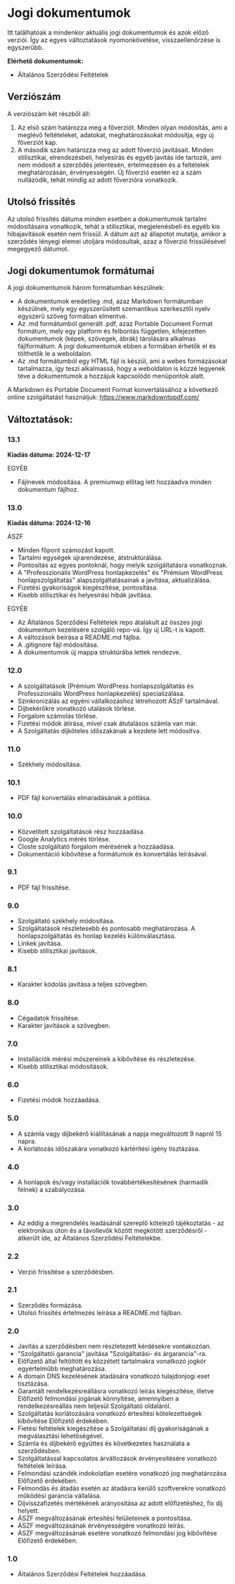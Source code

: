 # Jogi dokumentumok

Itt találhatóak a mindenkor aktuális jogi dokumentumok és azok előző verziói. Így az egyes változtatások nyomonkövetése, visszaellenőrzése is egyszerűbb.

**Elérhető dokumentumok:**
- Általános Szerződési Feltételek

## Verziószám

A verziószám két részből áll:

1. Az első szám határozza meg a főverziót. Minden olyan módosítás, ami a meglévő feltételeket, adatokat, meghatározásokat módosítja, egy új főverziót kap.
2. A második szám határozza meg az adott főverzió javításait. Minden stilisztikai, elrendezésbeli, helyesírás és egyéb javítás ide tartozik, ami nem módosít a szerződés jelentésén, értelmezésén és a feltételek meghatározásán, érvényességén. Új főverzió esetén ez a szám nullázódik, tehát mindig az adott főverzióra vonatkozik.

## Utolsó frissítés

Az utolsó frissítés dátuma minden esetben a dokumentumok tartalmi módosításaira vonatkozik, tehát a stilisztikai, megjelenésbeli és egyéb kis hibajavítások esetén nem frissül. A dátum azt az állapotot mutatja, amikor a szerződés lényegi elemei utoljára módosultak, azaz a főverzió frissülésével megegyező dátumot.

## Jogi dokumentumok formátumai

A jogi dokumentumok három formátumban készülnek:
- A dokumentumok eredetileg .md, azaz Markdown formátumban készülnek, mely egy egyszerűsített szemantikus szerkesztői nyelv egyszerű szöveg formában elmentve.
- Az .md formátumból generált .pdf, azaz Portable Document Format formátum, mely egy platform és felbontás független, kifejezetten dokumentumok (képek, szövegek, ábrák) tárolására alkalmas fájlformátum. A jogi dokumentumok ebben a formában érhetők el és tölthetők le a weboldalon.
- Az .md formátumból egy HTML fájl is készül, ami a webes formázásokat tartalmazza, így teszi alkalmassá, hogy a weboldalon is közzé legyenek téve a dokumentumok a hozzájuk kapcsolódó menüpontok alatt.

A Markdown és Portable Document Format konvertálásához a következő online szolgáltatást használjuk:
https://www.markdowntopdf.com/

## Változtatások:

### 13.1

**Kiadás dátuma: 2024-12-17**

EGYÉB

- Fájlnevek módosítása. A premiumwp előtag lett hozzáadva minden dokumentum fájlhoz.

### 13.0

**Kiadás dátuma: 2024-12-16**

ÁSZF

- Minden főpont számozást kapott.
- Tartalmi egységek újrarendezése, átstruktúrálása.
- Pontosítás az egyes pontoknál, hogy melyik szolgáltatásra vonatkoznak.
- A "Professzionális WordPress honlapkezelés" és "Prémium WordPress honlapszolgáltatás" alapszolgáltatásainak a javítása, aktualizálása.
- Fizetési gyakoriságok kiegészítése, pontosítása.
- Kisebb stilisztikai és helyesírási hibák javítása.

EGYÉB

- Az Általános Szerződési Feltételek repo átalakult az összes jogi dokumentum kezelésére szolgáló repo-vá. Így új URL-t is kapott.
- A változások beírása a README.md fájlba.
- A .gitignore fájl módosítása.
- A dokumentumok új mappa struktúrába lettek rendezve.

### 12.0

- A szolgáltatások (Prémium WordPress honlapszolgáltatás és Professzionális WordPress honlapkezelés) specializálása.
- Szinkronizálás az egyéni vállalkozáshoz létrehozott ÁSzF tartalmával.
- Díjbekérőkre vonatkozó utalások törlése.
- Forgalom számolás törlése.
- Fizetési módok átírása, mivel csak átutalásos számla van már.
- A Szolgáltatás díjköteles időszakának a kezdete lett módosítva.

### 11.0

- Székhely módosítása.

### 10.1

- PDF fájl konvertálás elmaradásának a pótlása.

### 10.0

- Közvetített szolgáltatások rész hozzáadása.
- Google Analytics mérés törlése.
- Closte szolgáltató forgalom mérésének a hozzáadása.
- Dokumentáció kibővítése a formátumok és konvertálás leírásával.

### 9.1

- PDF fájl frissítése.

### 9.0

- Szolgáltató székhely módosítása.
- Szolgáltatások részletesebb és pontosabb meghatározása. A honlapszolgáltatás és honlap kezelés különválasztása.
- Linkek javítása.
- Kisebb stilisztikai javítások.

### 8.1

- Karakter kódolás javítása a teljes szövegben.

### 8.0

- Cégadatok frissítése.
- Karakter javítások a szövegben.

### 7.0

- Installációk mérési mószereinek a kibővítése és részletezése.
- Kisebb stilisztikai módosítások.

### 6.0

- Fizetési módok hozzáadása.

### 5.0

- A számla vagy díjbekérő kiállításának a napja megváltozott 9 napról 15 napra.
- A korlátozás időszakára vonatkozó kártérítési igény tisztázása.

### 4.0

- A honlapok és/vagy installációk továbbértékesítésének (harmadik félnek) a szabályozása.

### 3.0

- Az eddig a megrendelés leadásánál szereplő kötelező tájékoztatás - az elektronikus úton és a távollevők között megkötött szerződésről - átkerült ide, az Általános Szerződési Feltételekbe.

### 2.2

- Verzió frissítése a szerződésben.

### 2.1

- Szerződés formázása.
- Utolsó frissítés értelmezés leírása a README.md fájlban.

### 2.0

- Javítás a szerződésben nem részletezett kérdésekre vontakozóan.
- "Szolgáltatói garancia" javítása "Szolgáltatási- és árgarancia"-ra.
- Előfizető által feltöltött és közzétett tartalmakra vonatkozó jogkör egyértelműbb meghatározása.
- A domain DNS kezelésének átadására vonatkozó tulajdonjogi eset tisztázása.
- Garantált rendelkezésreállásra vonatkozó leírás kiegészítése, illetve Előfizető felmondási jogának könnyítése, amennyiben a rendelkezésreállás nem teljesül Szolgáltató oldaláról.
- Szolgáltatás korlátozására vonatkozó értesítési kötelezettségek kibővítése Előfizető érdekében.
- Fietési feltételek kiegészítése a Szolgáltatási díj gyakoriságának a megválasztási lehetőségével.
- Számla és díjbekérő együttes és következetes használata a szerződésben.
- Szolgáltatással kapcsolatos árváltozások érvényesítésére vonatkozó feltételek leírása.
- Felmondási szándék indokolatlan esetére vonatkozó jog meghatározása Előfizető érdekében.
- Felmondás és átadás esetén az átadásra kerülő szoftverekre vonatkozó működési garancia vállalása.
- Díjvisszafizetés mértékének arányosítása az adott előfizetéshez, fix díj helyett.
- ÁSZF megváltozásának értesítési felületeinek a pontosítása.
- ÁSZF megváltozásának érvényességére vonatkozó leírás.
- ÁSZF megváltozásának esetére vonatkozó felmondási jog kibővítése Előfizető érdekében.

### 1.0

- Általános Szerződési Feltételek hozzáadása.
